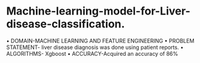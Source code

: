 # Machine-learning-model-for-Liver-disease-classification.
•	DOMAIN-MACHINE LEARNING AND FEATURE ENGINEERING
•	PROBLEM STATEMENT- liver disease diagnosis was done using patient reports.
•	ALGORITHMS- Xgboost
•	ACCURACY-Acquired an accuracy of 86%
